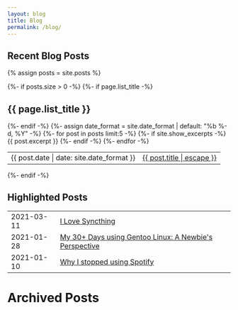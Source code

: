 ```yaml
---
layout: blog
title: Blog
permalink: /blog/
---
```


## Recent Blog Posts
 {% assign posts = site.posts %}

  {%- if posts.size > 0 -%}
    {%- if page.list_title -%}
      <h2>{{ page.list_title }}</h2>
    {%- endif -%}
    <table>
      {%- assign date_format = site.date_format | default: "%b %-d, %Y" -%}
      {%- for post in posts limit:5 -%}
      <tr>
        <td>{{ post.date | date: site.date_format }}</td>
        <td><a href="{{ post.url | relative_url }}">
            {{ post.title | escape }}
          </a> </td>
        {%- if site.show_excerpts -%}
          {{ post.excerpt }}
        {%- endif -%}
      </tr>
      {%- endfor -%}
    </table>
  {%- endif -%}


## Highlighted Posts
<table>
  <tr>
   <td>2021-03-11</td>
   <td><a href="/blog/2021/03/11/i-love-syncthing/">I Love Syncthing</a></td>
  </tr>
  <tr>
   <td>2021-01-28</td>
   <td><a href="/blog/2021/01/28/30plusdays-gentoo-experience/">My 30+ Days using Gentoo Linux: A Newbie's Perspective</a></td>
  </tr>
  <tr>
   <td>2021-01-10</td>
   <td><a href="/blog/2021/01/10/why-i-stopped-using-spotify/">Why I stopped using Spotify</a></td>
  </tr>
</table>


# Archived Posts

